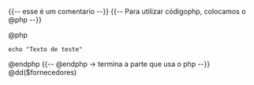 {{-- esse é um comentario --}}
{{-- Para utilizar códigophp, colocamos o @php --}}

@php

    echo "Texto de teste"

@endphp
{{-- @endphp -> termina a parte que usa o php --}}
@dd($fornecedores)

<!-- @if(count($fornecedores)> 0 && count($fornecedores) < 10)
<h3> Existem alguns fornecedores cadastrados. </h3>
@elseif (count($fornecedores)> 10)
<h3> Existem vários fornecedores cadastrados. </h3>
@else
<h3> Ainda não existem fornecedores cadastrados. </h3>
@endif -->

